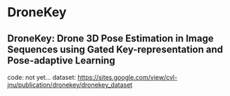 # DroneKey
## DroneKey: Drone 3D Pose Estimation in Image Sequences using Gated Key-representation and Pose-adaptive Learning


code: not yet...
dataset: https://sites.google.com/view/cvl-jnu/publication/dronekey/dronekey_dataset
